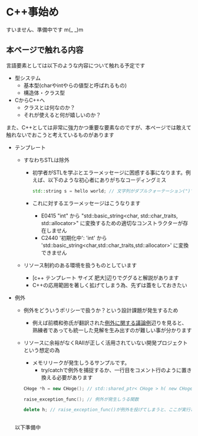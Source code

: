 # C++事始め

すいません、準備中です m(_ _)m

## 本ページで触れる内容

言語要素としては以下のような内容について触れる予定です

- 型システム
  - 基本型(charやintやらの値型と呼ばれるもの)
  - 構造体・クラス型
- CからC++へ
  - クラスとは何なのか？
  - それが使えると何が嬉しいのか？

また、C++としては非常に強力かつ重要な要素なのですが、本ページでは敢えて触れないでおこうと考えているものがあります

- テンプレート
  - すなわちSTLは除外

    - 初学者がSTLを学ぶとエラーメッセージに困惑する事になります。例えば、以下のような初心者にありがちなコーディングミス

      ```cpp
      std::string s = hello world; // 文字列がダブルクォーテーション(")で括られていない!!
      ```

    - これに対するエラーメッセージはこうなります

      - E0415 "int" から "std::basic_string<char, std::char_traits<char>, std::allocator<char>>" に変換するための適切なコンストラクターが存在しません
      - C2440 '初期化中': 'int' から 'std::basic_string<char,std::char_traits<char>,std::allocator<char>>' に変換できません

  - リソース制約のある環境を扱うものとしています

    - [c++ テンプレート サイズ 肥大]辺りでググると解説があります
    - C++の応用範囲を著しく拡げてしまう為、先ずは蓋をしておきたい

- 例外
  - 例外をどういうポリシーで扱うか？という設計課題が発生するため

    - 例えば前橋和弥氏が翻訳された[例外に関する議論例](http://d.hatena.ne.jp/kmaebashi/20100101/p1)辺りを見ると、熟練者であっても統一した見解を生み出すのが難しい事が分かります

  - リソースに余裕がなくRAIIが正しく活用されていない開発プロジェクトという想定の為

    - メモリリークが発生しうるサンプルです。
      - try/catchで例外を捕捉するか、一行目をコメント行のように置き換える必要があります

    ```cpp
    CHoge *h = new CHoge(); // std::shared_ptr< CHoge > h( new CHoge() );
    
    raise_exception_func(); // 例外が発生しうる関数
    
    delete h; // raise_exception_func()が例外を投げてしまうと、ここが実行されない
        
    ```



  以下準備中